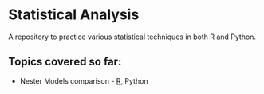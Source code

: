# Statistical Analysis

A repository to practice various statistical techniques in both R and Python.

## Topics covered so far:
- Nester Models comparison - [R](https://github.com/anasm-17/regression_analysis/blob/master/nested_models/analysis_R.md), Python
